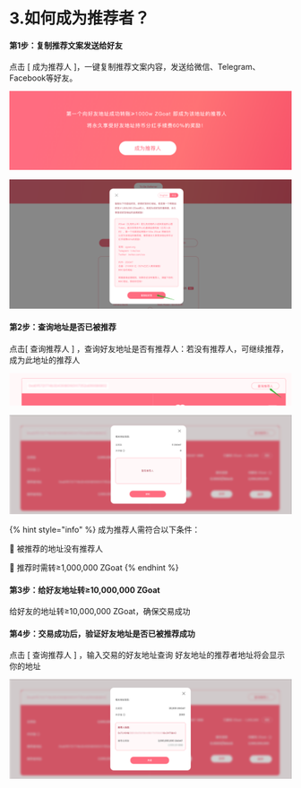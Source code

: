 # 3.如何成为推荐者？

#### 第1步：复制推荐文案发送给好友

点击 \[ 成为推荐人 \]，一键复制推荐文案内容，发送给微信、Telegram、Facebook等好友。

![](../../.gitbook/assets/chi-ling-fen-hong-jiang-li-ling-qu-ji-gui-ze-zhong-wen-.png)

![](../../.gitbook/assets/ru-he-cheng-wei-tui-jian-ren-2.png)

#### 第2步：查询地址是否已被推荐

点击\[ 查询推荐人 \] ，查询好友地址是否有推荐人：若没有推荐人，可继续推荐，成为此地址的推荐人

![](../../.gitbook/assets/cha-xun-tui-jian-ren-.png)

![](../../.gitbook/assets/zan-wu-tui-jian-ren-.png)

{% hint style="info" %}
 成为推荐人需符合以下条件：

📍 被推荐的地址没有推荐人

📍 推荐时需转≥1,000,000 ZGoat
{% endhint %}

#### 第3步：给好友地址转≥10,000,000 ZGoat

给好友的地址转≥10,000,000 ZGoat，确保交易成功

#### 第4步：交易成功后，验证好友地址是否已被推荐成功

点击 \[ 查询推荐人 \] ，输入交易的好友地址查询  好友地址的推荐者地址将会显示你的地址

![](../../.gitbook/assets/tui-jian-cheng-gong-.png)



